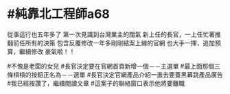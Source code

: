 # #純靠北工程師a68



從事這行也五年多了
第一次見識到台灣業主的闊氣
新上任的長官，一上任忙著推翻前任所有的決策
包含反覆修改一年多剛剛結案上線的官網
也大手一揮，追加預算，繼續修改
豪氣啦！！

#不愧是老闆的女兒
#長官決定要在官網首頁新增一個－－主選單
#最上面那個三條槓槓的按鈕正名為－－選單
#長官決定官網產品介紹一進去要蓋黑幕跳產品廣告
#我已經按讚了，繼續閱讀文章
#這案子的聯絡窗口表示他將要離職
